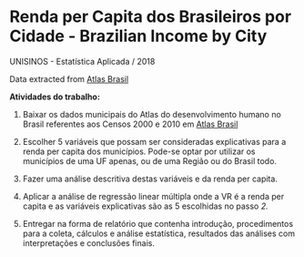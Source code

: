 # Renda per Capita dos Brasileiros por Cidade - Brazilian Income by City
UNISINOS - Estatística Aplicada / 2018

Data extracted from [Atlas Brasil](http://www.atlasbrasil.org.br/2013/pt/download/)

**Atividades do trabalho:**

1. Baixar os dados municipais do Atlas do desenvolvimento humano no Brasil referentes aos Censos 2000 e 2010 em [Atlas Brasil](http://www.atlasbrasil.org.br/2013/pt/download/)

2. Escolher 5 variáveis que possam ser consideradas explicativas para a renda per capita dos municípios. Pode-se optar por utilizar os municípios de uma UF apenas, ou de uma Região ou do Brasil todo.

3. Fazer uma análise descritiva destas variáveis e da renda per capita.

4. Aplicar a análise de regressão linear múltipla onde a VR é a renda per capita e as variáveis explicativas são as 5 escolhidas no passo _2._

5. Entregar na forma de relatório que contenha introdução, procedimentos para a coleta, cálculos e análise estatística, resultados das análises com interpretações e conclusões finais.
